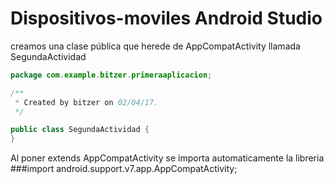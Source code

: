 # Dispositivos-moviles Android Studio
creamos una clase pública que herede de AppCompatActivity llamada SegundaActividad
```java
package com.example.bitzer.primeraaplicacion;

/**
 * Created by bitzer on 02/04/17.
 */

public class SegundaActividad {
}
```
Al poner extends AppCompatActivity se importa automaticamente la libreria 
###import android.support.v7.app.AppCompatActivity;

